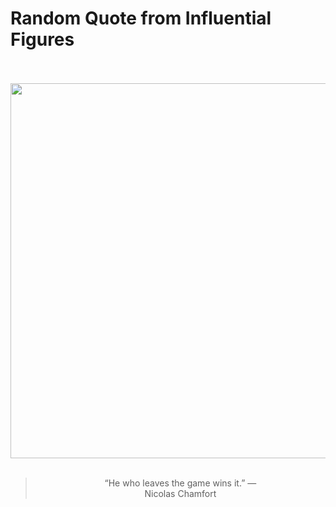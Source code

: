 # Random Quote from Influential Figures

<div align="center">
  <br>
  <br>
  <a href="https://en.wikipedia.org/wiki/Nicolas_Chamfort" title="Nicolas Chamfort - Wikipedia"><img src="https://upload.wikimedia.org/wikipedia/commons/thumb/c/cc/Nicolas_Chamfort.jpg/1200px-Nicolas_Chamfort.jpg" width="600px"></a>
  <br>
  <br>
  <blockquote>&ldquo;He who leaves the game wins it.&rdquo; &mdash; <footer>Nicolas Chamfort</footer></blockquote>
</div>
  